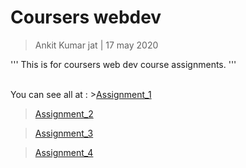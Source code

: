 # Coursers webdev


> Ankit Kumar jat | 17 may 2020


'''
This is for coursers web dev course assignments.
'''


<br>
You can see all at :
><a href="https://ankit-kumar-jat.github.io/Coursera_webdev/Assignment_1/">Assignment_1<a>
  
  
><a href="https://ankit-kumar-jat.github.io/Coursera_webdev/Assignment_2/">Assignment_2<a>
  
  
><a href="https://ankit-kumar-jat.github.io/Coursera_webdev/Assignment_3/">Assignment_3<a>
  
  
><a href="https://ankit-kumar-jat.github.io/Coursera_webdev/Assignment_4/">Assignment_4<a>

